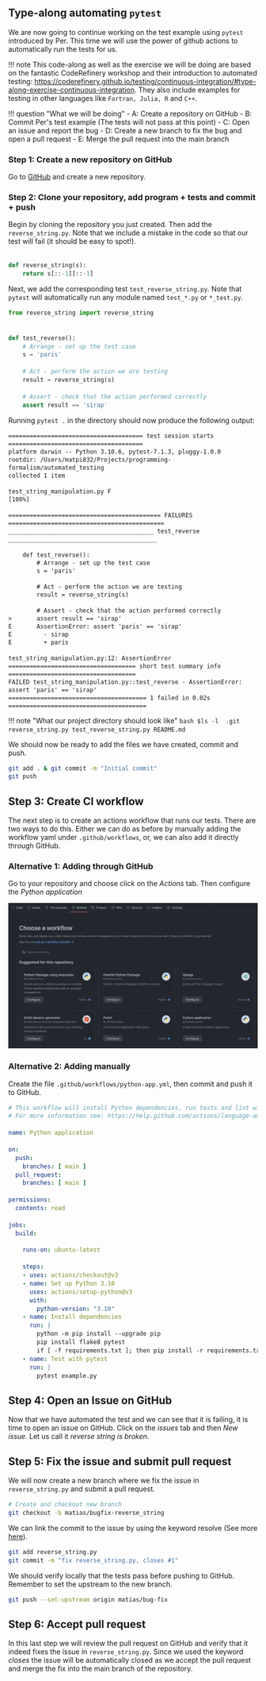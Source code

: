 
## Type-along automating `pytest`

We are now going to continue working on the test example using `pytest`
introduced by Per. This time we will use the power of github actions to
automatically run the tests for us. 

!!! note
    This code-along as well as the exercise we will be doing are based on the
    fantastic CodeRefinery workshop and their introduction to automated
    testing:
    <https://coderefinery.github.io/testing/continuous-integration/#type-along-exercise-continuous-integration>.
    They also include examples for testing in other languages like `Fortran,
    Julia, R` and `C++`. 


!!! question "What we will be doing"
    - A: Create a repository on GitHub
    - B: Commit Per's test example (The tests will not pass at this point)
    - C: Open an issue and report the bug
    - D: Create a new branch to fix the bug and open a pull request
    - E: Merge the pull request into the main branch

### Step 1: Create a new repository on GitHub

Go to [GitHub](https://github.com/) and create a new repository. 

### Step 2: Clone your repository, add program + tests and commit + push

Begin by cloning the repository you just created. Then add the
`reverse_string.py`. Note that we include a mistake in the code so that our
test will fail (it should be easy to spot!).

``` python title="reverse_string.py" linenums="1"

def reverse_string(s):
    return s[::-1][::-1]
```

Next, we add the corresponding test `test_reverse_string.py`. Note that
`pytest` will automatically run any module named `test_*.py` or `*_test.py`. 

``` python title="test_reverse_string.py" linenums="1"
from reverse_string import reverse_string


def test_reverse():
    # Arrange - set up the test case
    s = 'paris'

    # Act - perform the action we are testing
    result = reverse_string(s)

    # Assert - check that the action performed correctly
    assert result == 'sirap'
```

Running `pytest .` in the directory should now produce the following output:

``` 
====================================== test session starts ======================================
platform darwin -- Python 3.10.6, pytest-7.1.3, pluggy-1.0.0
rootdir: /Users/matpi832/Projects/programming-formalism/automated_testing
collected 1 item

test_string_manipulation.py F                                                             [100%]

=========================================== FAILURES ============================================
_________________________________________ test_reverse __________________________________________

    def test_reverse():
        # Arrange - set up the test case
        s = 'paris'

        # Act - perform the action we are testing
        result = reverse_string(s)

        # Assert - check that the action performed correctly
>       assert result == 'sirap'
E       AssertionError: assert 'paris' == 'sirap'
E         - sirap
E         + paris

test_string_manipulation.py:12: AssertionError
==================================== short test summary info ====================================
FAILED test_string_manipulation.py::test_reverse - AssertionError: assert 'paris' == 'sirap'
======================================= 1 failed in 0.02s =======================================
```

!!! note "What our project directory should look like"
    ``` bash
    $ls -l 
    .git
    reverse_string.py
    test_reverse_string.py
    README.md
    ```

We should now be ready to add the files we have created, commit and push.

``` bash
git add . & git commit -m "Initial commit"
git push
```

## Step 3: Create CI workflow

The next step is to create an actions workflow that runs our tests. There are
two ways to do this. Either we can do as before by manually adding the workflow
yaml under `.github/workflows`, or, we can also add it directly through GitHub.

### Alternative 1: Adding through GitHub

Go to your repository and choose click on the *Actions* tab. Then configure the
*Python application*


![](img/workflow.png)


### Alternative 2: Adding manually

Create the file `.github/workflows/python-app.yml`, then commit and push it to
GitHub. 

``` yaml title="python-app.yml"
# This workflow will install Python dependencies, run tests and lint with a single version of Python
# For more information see: https://help.github.com/actions/language-and-framework-guides/using-python-with-github-actions

name: Python application

on:
  push:
    branches: [ main ]
  pull_request:
    branches: [ main ]

permissions:
  contents: read

jobs:
  build:

    runs-on: ubuntu-latest

    steps:
    - uses: actions/checkout@v3
    - name: Set up Python 3.10
      uses: actions/setup-python@v3
      with:
        python-version: "3.10"
    - name: Install dependencies
      run: |
        python -m pip install --upgrade pip
        pip install flake8 pytest
        if [ -f requirements.txt ]; then pip install -r requirements.txt; fi
    - name: Test with pytest
      run: |
        pytest example.py
```


## Step 4: Open an Issue on GitHub

Now that we have automated the test and we can see that it is failing, it is
time to open an issue on GitHub. Click on the *issues* tab and then *New
issue*. Let us call it *reverse string is broken*. 

## Step 5: Fix the issue and submit pull request

We will now create a new branch where we fix the issue in `reverse_string.py`
and submit a pull request. 

``` bash
# Create and checkout new branch
git checkout -b matias/bugfix-reverse_string
```

We can link the commit to the issue by using the keyword resolve (See more
[here](https://docs.github.com/en/issues/tracking-your-work-with-issues/linking-a-pull-request-to-an-issue)). 

``` bash
git add reverse_string.py
git commit -m "fix reverse_string.py, closes #1"
```


We should verify locally that the tests pass before pushing to GitHub. Remember
to set the upstream to the new branch. 

``` bash
git push --set-upstream origin matias/bug-fix
```



## Step 6: Accept pull request

In this last step we will review the pull request on GitHub and verify that it
indeed fixes the issue in `reverse_string.py`. Since we used the keyword
*closes* the issue will be automatically closed as we accept the pull request
and merge the fix into the main branch of the repository. 
